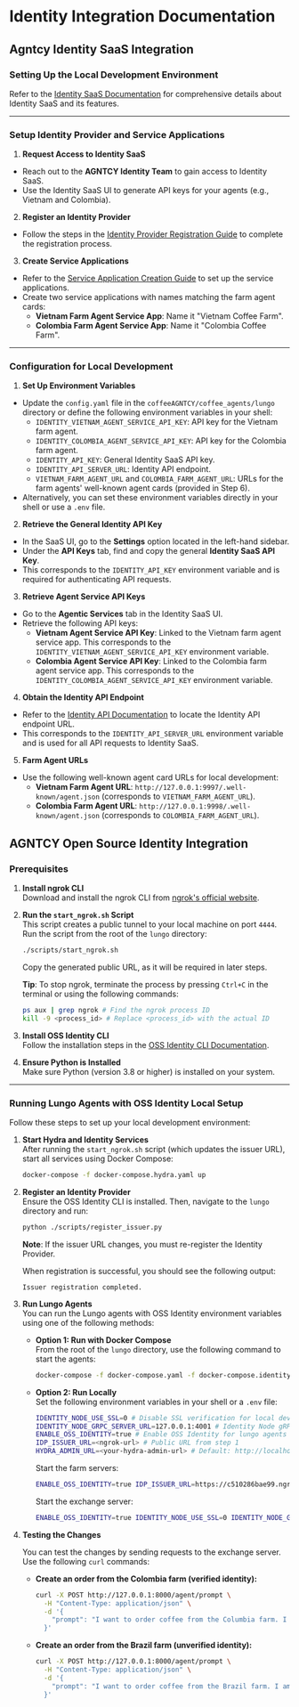 # Identity Integration Documentation

## Agntcy Identity SaaS Integration

### Setting Up the Local Development Environment

Refer to the [Identity SaaS Documentation](https://identity-docs.outshift.com/docs/intro) for comprehensive details about Identity SaaS and its features.

---

### Setup Identity Provider and Service Applications

1. **Request Access to Identity SaaS**
  - Reach out to the **AGNTCY Identity Team** to gain access to Identity SaaS.
  - Use the Identity SaaS UI to generate API keys for your agents (e.g., Vietnam and Colombia).

2. **Register an Identity Provider**
  - Follow the steps in the [Identity Provider Registration Guide](https://identity-docs.outshift.com/docs/idp) to complete the registration process.

3. **Create Service Applications**
  - Refer to the [Service Application Creation Guide](https://identity-docs.outshift.com/docs/agentic-service) to set up the service applications.
  - Create two service applications with names matching the farm agent cards:
    - **Vietnam Farm Agent Service App**: Name it "Vietnam Coffee Farm".
    - **Colombia Farm Agent Service App**: Name it "Colombia Coffee Farm".

---

### Configuration for Local Development

1. **Set Up Environment Variables**
  - Update the `config.yaml` file in the `coffeeAGNTCY/coffee_agents/lungo` directory or define the following environment variables in your shell:
    - `IDENTITY_VIETNAM_AGENT_SERVICE_API_KEY`: API key for the Vietnam farm agent.
    - `IDENTITY_COLOMBIA_AGENT_SERVICE_API_KEY`: API key for the Colombia farm agent.
    - `IDENTITY_API_KEY`: General Identity SaaS API key.
    - `IDENTITY_API_SERVER_URL`: Identity API endpoint.
    - `VIETNAM_FARM_AGENT_URL` and `COLOMBIA_FARM_AGENT_URL`: URLs for the farm agents' well-known agent cards (provided in Step 6).
  - Alternatively, you can set these environment variables directly in your shell or use a `.env` file.

2. **Retrieve the General Identity API Key**
  - In the SaaS UI, go to the **Settings** option located in the left-hand sidebar.
  - Under the **API Keys** tab, find and copy the general **Identity SaaS API Key**.
  - This corresponds to the `IDENTITY_API_KEY` environment variable and is required for authenticating API requests.

3. **Retrieve Agent Service API Keys**
  - Go to the **Agentic Services** tab in the Identity SaaS UI.
  - Retrieve the following API keys:
    - **Vietnam Agent Service API Key**: Linked to the Vietnam farm agent service app. This corresponds to the `IDENTITY_VIETNAM_AGENT_SERVICE_API_KEY` environment variable.
    - **Colombia Agent Service API Key**: Linked to the Colombia farm agent service app. This corresponds to the `IDENTITY_COLOMBIA_AGENT_SERVICE_API_KEY` environment variable.

4. **Obtain the Identity API Endpoint**
  - Refer to the [Identity API Documentation](https://identity-docs.outshift.com/docs/api) to locate the Identity API endpoint URL.
  - This corresponds to the `IDENTITY_API_SERVER_URL` environment variable and is used for all API requests to Identity SaaS.

5. **Farm Agent URLs**
  - Use the following well-known agent card URLs for local development:
    - **Vietnam Farm Agent URL**: `http://127.0.0.1:9997/.well-known/agent.json` (corresponds to `VIETNAM_FARM_AGENT_URL`).
    - **Colombia Farm Agent URL**: `http://127.0.0.1:9998/.well-known/agent.json` (corresponds to `COLOMBIA_FARM_AGENT_URL`).


## AGNTCY Open Source Identity Integration

### Prerequisites

1. **Install ngrok CLI**  
   Download and install the ngrok CLI from [ngrok's official website](https://ngrok.com/download).

2. **Run the `start_ngrok.sh` Script**  
   This script creates a public tunnel to your local machine on port `4444`.  
   Run the script from the root of the `lungo` directory:
   ```bash
   ./scripts/start_ngrok.sh
   ```
   Copy the generated public URL, as it will be required in later steps.

   **Tip**: To stop ngrok, terminate the process by pressing `Ctrl+C` in the terminal or using the following commands:
   ```bash
   ps aux | grep ngrok # Find the ngrok process ID
   kill -9 <process_id> # Replace <process_id> with the actual ID
   ```

3. **Install OSS Identity CLI**  
   Follow the installation steps in the [OSS Identity CLI Documentation](https://github.com/agntcy/identity?tab=readme-ov-file#step-1-install-the-issuer-cli).

4. **Ensure Python is Installed**  
   Make sure Python (version 3.8 or higher) is installed on your system.

---

### Running Lungo Agents with OSS Identity Local Setup

Follow these steps to set up your local development environment:

1. **Start Hydra and Identity Services**  
   After running the `start_ngrok.sh` script (which updates the issuer URL), start all services using Docker Compose:
   ```bash
   docker-compose -f docker-compose.hydra.yaml up
   ```

2. **Register an Identity Provider**  
   Ensure the OSS Identity CLI is installed. Then, navigate to the `lungo` directory and run:
   ```bash
   python ./scripts/register_issuer.py
   ```
   **Note**: If the issuer URL changes, you must re-register the Identity Provider.

   When registration is successful, you should see the following output:
   ```
   Issuer registration completed.
   ```

3. **Run Lungo Agents**  
   You can run the Lungo agents with OSS Identity environment variables using one of the following methods:

    - **Option 1: Run with Docker Compose**  
      From the root of the `lungo` directory, use the following command to start the agents:
      ```bash
      docker-compose -f docker-compose.yaml -f docker-compose.identity-oss.yaml up
      ```

    - **Option 2: Run Locally**  
      Set the following environment variables in your shell or a `.env` file:
      ```bash
      IDENTITY_NODE_USE_SSL=0 # Disable SSL verification for local development
      IDENTITY_NODE_GRPC_SERVER_URL=127.0.0.1:4001 # Identity Node gRPC server URL (no http/https prefix)
      ENABLE_OSS_IDENTITY=true # Enable OSS Identity for lungo agents
      IDP_ISSUER_URL=<ngrok-url> # Public URL from step 1
      HYDRA_ADMIN_URL=<your-hydra-admin-url> # Default: http://localhost:4445/clients (if using docker-compose)
      ```
      Start the farm servers:
      ```bash
      ENABLE_OSS_IDENTITY=true IDP_ISSUER_URL=https://c510286bae99.ngrok-free.app ENABLE_HTTP=true uv run python farms/vietnam/farm_server.py # Replace with colombia for Colombia farm
      ```
      Start the exchange server:
      ```bash
      ENABLE_OSS_IDENTITY=true IDENTITY_NODE_USE_SSL=0 IDENTITY_NODE_GRPC_SERVER_URL=127.0.0.1:4001 uv run python exchange/main.py
      ```

4. **Testing the Changes**

   You can test the changes by sending requests to the exchange server. Use the following `curl` commands:

    - **Create an order from the Colombia farm (verified identity):**
      ```bash
      curl -X POST http://127.0.0.1:8000/agent/prompt \
        -H "Content-Type: application/json" \
        -d '{
          "prompt": "I want to order coffee from the Columbia farm. I am willing to offer $3.50 per pound for 500 lbs of coffee from the Columbia farm."
        }'
      ```

    - **Create an order from the Brazil farm (unverified identity):**
      ```bash
      curl -X POST http://127.0.0.1:8000/agent/prompt \
        -H "Content-Type: application/json" \
        -d '{
          "prompt": "I want to order coffee from the Brazil farm. I am willing to offer $3.50 per pound for 500 lbs of coffee from the Brazil farm."
        }'
      ```